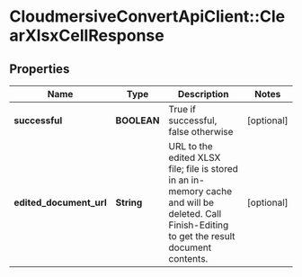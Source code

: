 # CloudmersiveConvertApiClient::ClearXlsxCellResponse

## Properties
Name | Type | Description | Notes
------------ | ------------- | ------------- | -------------
**successful** | **BOOLEAN** | True if successful, false otherwise | [optional] 
**edited_document_url** | **String** | URL to the edited XLSX file; file is stored in an in-memory cache and will be deleted.  Call Finish-Editing to get the result document contents. | [optional] 


